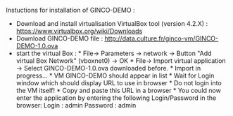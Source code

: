 Instuctions for installation of GINCO-DEMO :

* Download and install virtualisation VirtualBox tool (version 4.2.X) : https://www.virtualbox.org/wiki/Downloads
* Download GINCO-DEMO file : http://data.culture.fr/ginco-vm/GINCO-DEMO-1.0.ova 
* start the virtual Box : 
      * File-> Parameters -> network -> Button "Add virtual Box Network" (vboxnet0) -> OK
      * File-> Import virtual application -> Select GINCO-DEMO-1.0.ova downloaded before.
      * Import in progress...
      * VM GINCO-DEMO should appear in list
      * Wait for Login window which should display URL to use in browser
      * Do not login into the VM itself!
      * Copy and paste this URL in a browser
      * You could now enter the application by entering the following Login/Password in the browser:
      Login : admin 
      Password : admin

